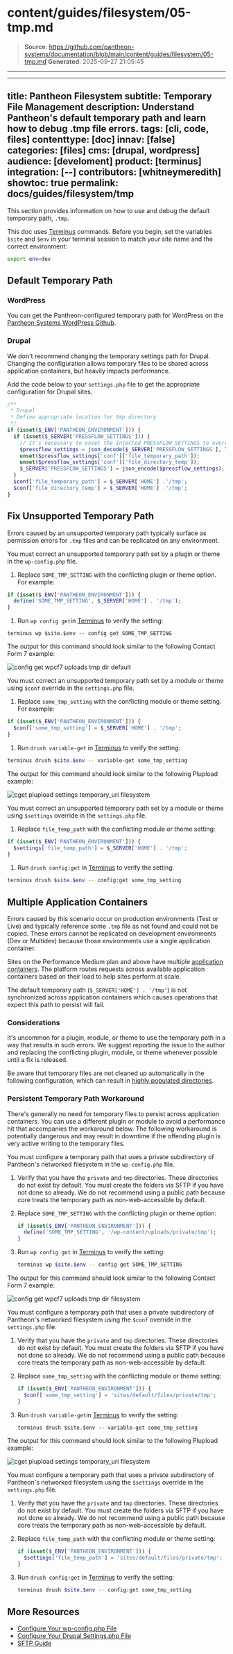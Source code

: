 # content/guides/filesystem/05-tmp.md

> **Source**: https://github.com/pantheon-systems/documentation/blob/main/content/guides/filesystem/05-tmp.md
> **Generated**: 2025-09-27 21:05:45

---

---
title: Pantheon Filesystem
subtitle: Temporary File Management
description: Understand Pantheon's default temporary path and learn how to debug .tmp file errors.
tags: [cli, code, files]
contenttype: [doc]
innav: [false]
categories: [files]
cms: [drupal, wordpress]
audience: [develoment]
product: [terminus]
integration: [--]
contributors: [whitneymeredith]
showtoc: true
permalink: docs/guides/filesystem/tmp
---

This section provides information on how to use and debug the default temporary path, `.tmp`.

<Alert title="Exports" type="export">

This doc uses [Terminus](/terminus) commands. Before you begin, set the variables `$site` and `$env` in your terminal session to match your site name and the correct environment:

```bash
export env=dev
```

</Alert>

## Default Temporary Path

### WordPress

You can get the Pantheon-configured temporary path for WordPress on the [Pantheon Systems WordPress Github](https://github.com/pantheon-systems/WordPress/blob/default/wp-config-pantheon.php#L67).

### Drupal

We don't recommend changing the temporary settings path for Drupal. Changing the configuration allows temporary files to be shared across application containers, but heavily impacts performance.

Add the code below to your `settings.php` file to get the appropriate configuration for Drupal sites.

```php
/**
 * Drupal
 * Define appropriate location for tmp directory
 */
if (isset($_ENV['PANTHEON_ENVIRONMENT'])) {
  if (isset($_SERVER['PRESSFLOW_SETTINGS'])) { 
    // It's necessary to unset the injected PRESSFLOW_SETTINGS to override the values.
    $pressflow_settings = json_decode($_SERVER['PRESSFLOW_SETTINGS'], TRUE); 
    unset($pressflow_settings['conf']['file_temporary_path']); 
    unset($pressflow_settings['conf']['file_directory_temp']); 
    $_SERVER['PRESSFLOW_SETTINGS'] = json_encode($pressflow_settings); 
  } 
  $conf['file_temporary_path'] = $_SERVER['HOME'] .'/tmp';
  $conf['file_directory_temp'] = $_SERVER['HOME'] .'/tmp';
}
```

## Fix Unsupported Temporary Path

Errors caused by an unsupported temporary path typically surface as permission errors for `.tmp` files and can be replicated on any environment.

<TabList>

<Tab title="WordPress" id="wptmppath" active={true}>

You must correct an unsupported temporary path set by a plugin or theme in the `wp-config.php` file.

1. Replace `SOME_TMP_SETTING` with the conflicting plugin or theme option. For example:

  ```php
  if (isset($_ENV['PANTHEON_ENVIRONMENT'])) {
    define('SOME_TMP_SETTING', $_SERVER['HOME'] . '/tmp');
  }
  ```

1. Run `wp config get`in [Terminus](/terminus) to verify the setting:

  ```bash{promptUser: user}
  terminus wp $site.$env -- config get SOME_TMP_SETTING
  ```

The output for this command should look similar to the following Contact Form 7 example:

![config get wpcf7 uploads tmp dir default](../../../images/wp-config-get-tmp-default.png)

</Tab>

<Tab title="Drupal 7" id="d7tmppath">

You must correct an unsupported temporary path set by a module or theme using `$conf` override in the `settings.php` file.

1. Replace `some_tmp_setting` with the conflicting module or theme setting. For example:

  ```php
  if (isset($_ENV['PANTHEON_ENVIRONMENT'])) {
    $conf['some_tmp_setting'] = $_SERVER['HOME'] . '/tmp';
  }
  ```

1. Run `drush variable-get` in [Terminus](/terminus) to verify the setting:

  ```bash
  terminus drush $site.$env -- variable-get some_tmp_setting
  ```

The output for this command should look similar to the following Plupload example:

![cget plupload settings temporary_uri filesystem](../../../images/d7-vget-tmp-default.png)

</Tab>

<Tab title="Drupal (Latest)" id="d9tmppath">

You must correct an unsupported temporary path set by a module or theme using `$settings` override in the `settings.php` file.

1. Replace `file_temp_path` with the conflicting module or theme setting:

  ```php
  if (isset($_ENV['PANTHEON_ENVIRONMENT'])) {
    $settings['file_temp_path'] = $_SERVER['HOME'] . '/tmp';
  }
  ```

1. Run `drush config:get` in [Terminus](/terminus) to verify the setting:

  ```bash
  terminus drush $site.$env -- config:get some_tmp_setting
  ```

</Tab>

</TabList>

## Multiple Application Containers

Errors caused by this scenario occur on production environments (Test or Live) and typically reference some `.tmp` file as not found and could not be copied. These errors cannot be replicated on development environments (Dev or Multidev) because those environments use a single application container.

Sites on the Performance Medium plan and above have multiple [application containers](/application-containers). The platform routes requests across available application containers based on their load to help sites perform at scale.

The default temporary path (`$_SERVER['HOME'] . '/tmp'`) is not synchronized across application containers which causes operations that expect this path to persist will fail.

### Considerations

It's uncommon for a plugin, module, or theme to use the temporary path in a way that results in such errors. We suggest reporting the issue to the author and replacing the conflicting plugin, module, or theme whenever possible until a fix is released.

Be aware that temporary files are not cleaned up automatically in the following configuration, which can result in [highly populated directories](/guides/filesystem/large-files).

### Persistent Temporary Path Workaround

<Alert title="Warning" type="danger">

There's generally no need for temporary files to persist across application containers. You can use a different plugin or module to avoid a performance hit that accompanies the workaround below. The following workaround is potentially dangerous and may result in downtime if the offending plugin is very active writing to the temporary files.

</Alert>

<TabList>

<Tab title="WordPress" id="wpworkaround" active={true}>

You must configure a temporary path that uses a private subdirectory of Pantheon's networked filesystem in the `wp-config.php` file.

1. Verify that you have the `private` and `tmp` directories. These directories do not exist by default. You must create the folders via SFTP if you have not done so already. We do not recommend using a public path because core treats the temporary path as non-web-accessible by default.

1. Replace `SOME_TMP_SETTING` with the conflicting plugin or theme option:

    ```php
    if (isset($_ENV['PANTHEON_ENVIRONMENT'])) {
      define('SOME_TMP_SETTING', '/wp-content/uploads/private/tmp');
    }
    ```

1. Run `wp config get` in [Terminus](/terminus) to verify the setting:

    ```bash
    terminus wp $site.$env -- config get SOME_TMP_SETTING
    ```

The output for this command should look similar to the following Contact Form 7 example:

![config get wpcf7 uploads tmp dir filesystem](../../../images/wp-config-get-tmp-filesystem.png)

</Tab>

<Tab title="Drupal 7" id="d7workaround">

You must configure a temporary path that uses a private subdirectory of Pantheon's networked filesystem using the `$conf` override in the `settings.php` file.

1. Verify that you have the `private` and `tmp` directories. These directories do not exist by default. You must create the folders via SFTP if you have not done so already. We do not recommend using a public path because core treats the temporary path as non-web-accessible by default.

1. Replace `some_tmp_setting` with the conflicting module or theme setting:

    ```php
    if (isset($_ENV['PANTHEON_ENVIRONMENT'])) {
      $conf['some_tmp_setting'] = 'sites/default/files/private/tmp';
    }
    ```

1. Run `drush variable-get`in [Terminus](/terminus) to verify the setting:

    ```bash{promptUser: user}
    terminus drush $site.$env -- variable-get some_tmp_setting
    ```

The output for this command should look similar to the following Plupload example:

![cget plupload settings temporary_uri filesystem](../../../images/d7-vget-tmp-filesystem.png)

</Tab>

<Tab title="Drupal (Latest)" id="d9workaround">

You must configure a temporary path that uses a private subdirectory of Pantheon's networked filesystem using the `$settings` override in the `settings.php` file.

1. Verify that you have the `private` and `tmp` directories. These directories do not exist by default. You must create the folders via SFTP if you have not done so already. We do not recommend using a public path because core treats the temporary path as non-web-accessible by default.

1. Replace `file_temp_path` with the conflicting module or theme setting:

    ```php
    if (isset($_ENV['PANTHEON_ENVIRONMENT'])) {
      $settings['file_temp_path'] = 'sites/default/files/private/tmp';
    }
    ```

1. Run `drush config:get` in [Terminus](/terminus) to verify the setting:

    ```bash
    terminus drush $site.$env -- config:get some_tmp_setting
    ```

</Tab>

</TabList>

## More Resources

- [Configure Your wp-config.php File](/guides/php/wp-config-php)
- [Configure Your Drupal Settings.php File](/guides/php/settings-php)
- [SFTP Guide](/guides/sftp)